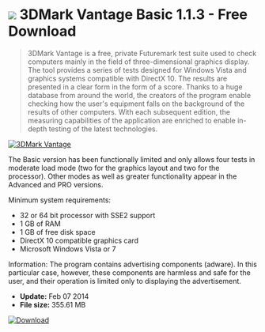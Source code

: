 # ![](https://cdn.softexe.net/static/icon/win.gif) 3DMark Vantage Basic 1.1.3 - Free Download

> 3DMark Vantage is a free, private Futuremark test suite used to check computers mainly in the field of three-dimensional graphics display. The tool provides a series of tests designed for Windows Vista and graphics systems compatible with DirectX 10. The results are presented in a clear form in the form of a score. Thanks to a huge database from around the world, the creators of the program enable checking how the user's equipment falls on the background of the results of other computers. With each subsequent edition, the measuring capabilities of the application are enriched to enable in-depth testing of the latest technologies.

[![3DMark Vantage](https://gallery.dpcdn.pl/imgc/Tools/1695/g_-_420x350_1.5_-_x20110117135616_00.jpg)](https://softexe.net/win/system/diagnostics-tests/3dmark-vantage:pbhpe.html)

The Basic version has been functionally limited and only allows four tests in moderate load mode (two for the graphics layout and two for the processor). Other modes as well as greater functionality appear in the Advanced and PRO versions. 
 
 Minimum system requirements:
 
 - 32 or 64 bit processor with SSE2 support 
 - 1 GB of RAM 
 - 1 GB of free disk space 
 - DirectX 10 compatible graphics card 
 - Microsoft Windows Vista or 7
 
 
 Information:
 The program contains advertising components (adware). In this particular case, however, these components are harmless and safe for the user, and their operation is limited only to displaying the advertisement.


- **Update:** Feb 07 2014
- **File size:** 355.61 MB

[![Download](https://cdn.softexe.net/static/img/download.png)](https://softexe.net/win/system/diagnostics-tests/3dmark-vantage:pbhpe.html)


